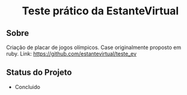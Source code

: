 <h1 align="center">
     Teste prático da EstanteVirtual 
</h1>

##  Sobre
Criação de placar de jogos olímpicos. Case originalmente proposto em ruby.
Link: https://github.com/estantevirtual/teste_ev

##  Status do Projeto
- Concluido

